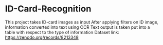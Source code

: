 # ID-Card-Recognition
This project takes ID-card images as input
After applying filters on ID image, information converted into text using OCR
Text output is taken put into a table with respect to the type of information
Dataset link: https://zenodo.org/records/8213348
